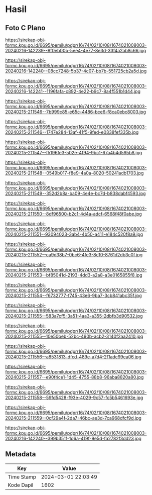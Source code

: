 # Hasil

## Foto C Plano

https://sirekap-obj-formc.kpu.go.id/6695/pemilu/pdpr/16/74/02/10/08/1674021008003-20240216-142239--8f0eb00b-5ee4-4e77-8e3d-33f4a2ab8c66.jpg

https://sirekap-obj-formc.kpu.go.id/6695/pemilu/pdpr/16/74/02/10/08/1674021008003-20240216-142240--08cc7248-5b37-4c07-bb7b-551725cb2a5d.jpg

https://sirekap-obj-formc.kpu.go.id/6695/pemilu/pdpr/16/74/02/10/08/1674021008003-20240216-142241--1196fafa-c892-4e22-b9c7-8a4f551b1d44.jpg

https://sirekap-obj-formc.kpu.go.id/6695/pemilu/pdpr/16/74/02/10/08/1674021008003-20240215-211546--7b999c85-e65c-4486-bce6-f8ca0ebc8003.jpg

https://sirekap-obj-formc.kpu.go.id/6695/pemilu/pdpr/16/74/02/10/08/1674021008003-20240215-211546--1747e284-13af-41f5-9fed-e0338fef335b.jpg

https://sirekap-obj-formc.kpu.go.id/6695/pemilu/pdpr/16/74/02/10/08/1674021008003-20240215-211547--f5196fe3-502e-4f94-9bc1-67a4b4d595b8.jpg

https://sirekap-obj-formc.kpu.go.id/6695/pemilu/pdpr/16/74/02/10/08/1674021008003-20240215-211548--0549b017-f8e9-4a0a-8020-50241adb1703.jpg

https://sirekap-obj-formc.kpu.go.id/6695/pemilu/pdpr/16/74/02/10/08/1674021008003-20240215-211549--352d2b8a-ba09-4e4e-bc7d-b838dabf4593.jpg

https://sirekap-obj-formc.kpu.go.id/6695/pemilu/pdpr/16/74/02/10/08/1674021008003-20240215-211550--8df96500-b2c1-4d4a-adcf-6568f48f0abe.jpg

https://sirekap-obj-formc.kpu.go.id/6695/pemilu/pdpr/16/74/02/10/08/1674021008003-20240215-211551--93094023-3ab4-4b50-a411-e184c520f8a9.jpg

https://sirekap-obj-formc.kpu.go.id/6695/pemilu/pdpr/16/74/02/10/08/1674021008003-20240215-211552--ca9d38b7-0bc6-4fe3-8c10-8761d2db3c0f.jpg

https://sirekap-obj-formc.kpu.go.id/6695/pemilu/pdpr/16/74/02/10/08/1674021008003-20240215-211553--bf85041d-2193-4dd3-a2a8-a3e0165855f8.jpg

https://sirekap-obj-formc.kpu.go.id/6695/pemilu/pdpr/16/74/02/10/08/1674021008003-20240215-211554--f6732777-f745-43e6-9ba7-3cb841abc35f.jpg

https://sirekap-obj-formc.kpu.go.id/6695/pemilu/pdpr/16/74/02/10/08/1674021008003-20240215-211555--583a7cf5-3a51-4aa3-a355-2dbfb3d90532.jpg

https://sirekap-obj-formc.kpu.go.id/6695/pemilu/pdpr/16/74/02/10/08/1674021008003-20240215-211555--10e50beb-52bc-490b-acb2-3140f2aa2410.jpg

https://sirekap-obj-formc.kpu.go.id/6695/pemilu/pdpr/16/74/02/10/08/1674021008003-20240215-211556--a8531813-dfcd-489e-a7d4-2f1adc99ea06.jpg

https://sirekap-obj-formc.kpu.go.id/6695/pemilu/pdpr/16/74/02/10/08/1674021008003-20240215-211557--e90f4ce1-1d45-4755-88b8-96aba8820a80.jpg

https://sirekap-obj-formc.kpu.go.id/6695/pemilu/pdpr/16/74/02/10/08/1674021008003-20240215-211558--59fd5428-f93e-4029-9c57-fc5b5461693e.jpg

https://sirekap-obj-formc.kpu.go.id/6695/pemilu/pdpr/16/74/02/10/08/1674021008003-20240215-211559--0cf29a4f-2da7-46bc-ae3d-7ca968dfcf9d.jpg

https://sirekap-obj-formc.kpu.go.id/6695/pemilu/pdpr/16/74/02/10/08/1674021008003-20240216-142240--399b351f-1d6a-419f-9e5d-fa2782f3dd23.jpg


## Metadata

| Key        | Value               |
| ---------- | ------------------- |
| Time Stamp | 2024-03-01 22:03:49 |
| Kode Dapil | 1602                |



